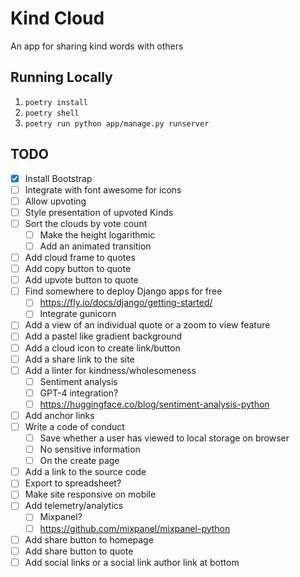 # Kind Cloud
An app for sharing kind words with others

## Running Locally
1. `poetry install`
1. `poetry shell`
1. `poetry run python app/manage.py runserver`

## TODO
- [x] Install Bootstrap
- [ ] Integrate with font awesome for icons 
- [ ] Allow upvoting
- [ ] Style presentation of upvoted Kinds
- [ ] Sort the clouds by vote count
    - [ ] Make the height logarithmic
    - [ ] Add an animated transition
- [ ] Add cloud frame to quotes
- [ ] Add copy button to quote 
- [ ] Add upvote button to quote 
- [ ] Find somewhere to deploy Django apps for free 
    - [ ] https://fly.io/docs/django/getting-started/
    - [ ] Integrate gunicorn
- [ ] Add a view of an individual quote or a zoom to view feature 
- [ ] Add a pastel like gradient background
- [ ] Add a cloud icon to create link/button 
- [ ] Add a share link to the site 
- [ ] Add a linter for kindness/wholesomeness 
    - [ ] Sentiment analysis 
    - [ ] GPT-4 integration?
    - [ ] https://huggingface.co/blog/sentiment-analysis-python
- [ ] Add anchor links 
- [ ] Write a code of conduct
    - [ ] Save whether a user has viewed to local storage on browser 
    - [ ] No sensitive information 
    - [ ] On the create page
- [ ] Add a link to the source code
- [ ] Export to spreadsheet?
- [ ] Make site responsive on mobile
- [ ] Add telemetry/analytics 
    - [ ] Mixpanel?
    - [ ] https://github.com/mixpanel/mixpanel-python
- [ ] Add share button to homepage 
- [ ] Add share button to quote 
- [ ] Add social links or a social link author link at bottom 
